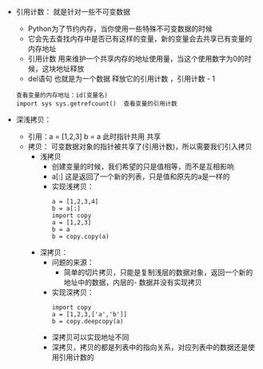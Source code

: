 * 引用计数： 就是针对一些不可变数据
	- Python为了节约内存，当你使用一些特殊不可变数据的时候
	- 它会先去查找内存中是否已有这样的变量，新的变量会去共享已有变量的内存地址
	- 引用计数 用来维护一个共享内存的地址使用量，当这个使用数字为0的时候，这块地址释放
	- del语句 也就是为一个数据 释放它的引用计数 ，引用计数 - 1 
	```
	查看变量的内存地址：id(变量名)
	import sys sys.getrefcount()  查看变量的引用计数
    ```

* 深浅拷贝：
	- 引用：a = [1,2,3] b = a  此时指针共用   共享
	- 拷贝： 可变数据对象的指针被共享了(引用计数)，所以需要我们引入拷贝
		- 浅拷贝
			- 创建变量的时候，我们希望的只是值相等，而不是互相影响
			- a[:] 这是返回了一个新的列表，只是值和原先的a是一样的
			- 实现浅拷贝：
			    ```
				a = [1,2,3,4]
				b = a[:]
				import copy
				a = [1,2,3]
				b = a
				b = copy.copy(a)
				```
		- 深拷贝：
			- 问题的来源：
				- 简单的切片拷贝，只能是复制浅层的数据对象，返回一个新的地址中的数据，内层的- 数据并没有实现拷贝
			- 实现深拷贝：
			    ```
				import copy
				a = [1,2,3,['a','b']]
				b = copy.deepcopy(a)
				```
			- 深拷贝可以实现地址不同
			- 深拷贝，拷贝的都是列表中的指向关系，对应列表中的数据还是使用引用计数的